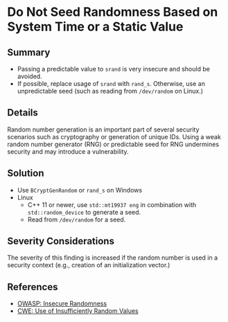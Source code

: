 # Do Not Seed Randomness Based on System Time or a Static Value

## Summary

-   Passing a predictable value to `srand` is very insecure and should be
    avoided.
-   If possible, replace usage of `srand` with `rand_s`. Otherwise, use an
    unpredictable seed (such as reading from `/dev/random` on Linux.)

## Details

Random number generation is an important part of several security scenarios such
as cryptography or generation of unique IDs. Using a weak random number
generator (RNG) or predictable seed for RNG undermines security and may
introduce a vulnerability.

## Solution

-   Use `BCryptGenRandom` or `rand_s` on Windows
-   Linux
    -   C++ 11 or newer, use `std::mt19937 eng` in combination with
        `std::random_device` to generate a seed.
    -   Read from `/dev/random` for a seed.

## Severity Considerations

The severity of this finding is increased if the random number is used in a
security context (e.g., creation of an initialization vector.)

## References

-   [OWASP: Insecure Randomness](https://owasp.org/www-community/vulnerabilities/Insecure_Randomness)
-   [CWE: Use of Insufficiently Random Values](https://cwe.mitre.org/data/definitions/330.html)
